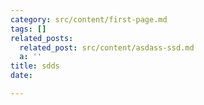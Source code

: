 ```yaml
---
category: src/content/first-page.md
tags: []
related_posts:
  related_post: src/content/asdass-ssd.md
  a: ''
title: sdds
date: 

---
```

